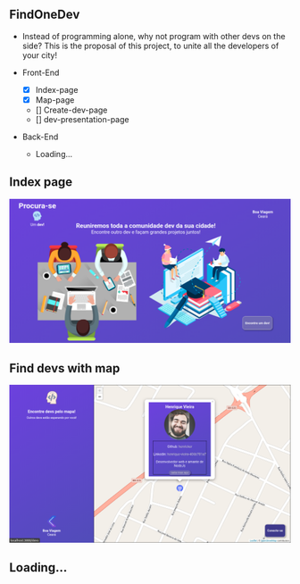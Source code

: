 ## FindOneDev

-  Instead of programming alone, why not program with other devs on the side? This is the proposal of this project, to unite all the developers of your city!

- Front-End
    - [x] Index-page
    - [x] Map-page
    - []  Create-dev-page
    - []  dev-presentation-page

- Back-End
    - Loading...


## Index page
![index page](./presentation/index.png)

## Find devs with map
![Map page](./presentation/map-page.png)

## Loading...